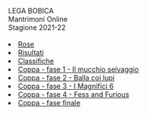<th>LEGA BOBICA<br/></th><td>Mantrimoni Online<br/></td><td>Stagione 2021-22</td><th><br/></th><th><br/></th><li><a href="https://denno985.github.io/lega-bobica/21-22/rose" class="active">Rose</a></li><li><a href="https://denno985.github.io/lega-bobica/21-22/risultati" class="active">Risultati</a></li><li><a href="https://denno985.github.io/lega-bobica/21-22/classifiche" class="active">Classifiche</a></li><li><a href="https://denno985.github.io/lega-bobica/21-22/coppa/fase1" class="active">Coppa - fase 1 - Il mucchio selvaggio</a></li><li><a href="https://denno985.github.io/lega-bobica/21-22/coppa/fase2" class="active">Coppa - fase 2 - Balla coi lupi</a></li><li><a href="https://denno985.github.io/lega-bobica/21-22/coppa/fase3" class="active">Coppa - fase 3 - I Magnifici 6</a></li><li><a href="https://denno985.github.io/lega-bobica/21-22/coppa/fase4" class="active">Coppa - fase 4 - Fess and Furious</a></li><li><a href="https://denno985.github.io/lega-bobica/21-22/coppa/finali" class="active">Coppa - fase finale</a></li>